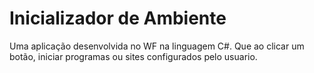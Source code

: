 # Inicializador de Ambiente

Uma aplicação desenvolvida no WF na linguagem C#. Que ao clicar um botão, iniciar programas ou sites configurados pelo usuario.
